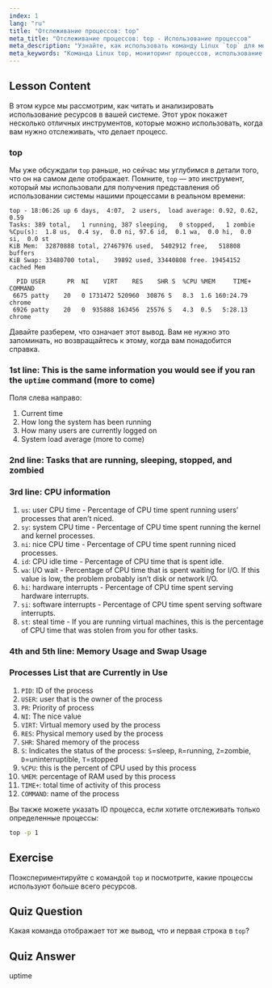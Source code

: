 ```yaml
---
index: 1
lang: "ru"
title: "Отслеживание процессов: top"
meta_title: "Отслеживание процессов: top - Использование процессов"
meta_description: "Узнайте, как использовать команду Linux `top` для мониторинга системных ресурсов и отслеживания процессов. Разберитесь с деталями CPU, памяти и процессов для анализа производительности."
meta_keywords: "Команда Linux top, мониторинг процессов, использование системы, производительность Linux, для начинающих, учебник, руководство"
---
```


## Lesson Content

В этом курсе мы рассмотрим, как читать и анализировать использование ресурсов в вашей системе. Этот урок покажет несколько отличных инструментов, которые можно использовать, когда вам нужно отслеживать, что делает процесс.

### top

Мы уже обсуждали `top` раньше, но сейчас мы углубимся в детали того, что он на самом деле отображает. Помните, `top` — это инструмент, который мы использовали для получения представления об использовании системы нашими процессами в реальном времени:

```plaintext
top - 18:06:26 up 6 days,  4:07,  2 users,  load average: 0.92, 0.62, 0.59
Tasks: 389 total,   1 running, 387 sleeping,   0 stopped,   1 zombie
%Cpu(s):  1.8 us,  0.4 sy,  0.0 ni, 97.6 id,  0.1 wa,  0.0 hi,  0.0 si,  0.0 st
KiB Mem:  32870888 total, 27467976 used,  5402912 free,   518808 buffers
KiB Swap: 33480700 total,    39892 used, 33440808 free. 19454152 cached Mem

  PID USER      PR  NI    VIRT    RES    SHR S  %CPU %MEM     TIME+ COMMAND
 6675 patty    20   0 1731472 520960  30876 S   8.3  1.6 160:24.79 chrome
 6926 patty    20   0  935888 163456  25576 S   4.3  0.5   5:28.13 chrome
```

Давайте разберем, что означает этот вывод. Вам не нужно это запоминать, но возвращайтесь к этому, когда вам понадобится справка.

### 1st line: This is the same information you would see if you ran the `uptime` command (more to come)

Поля слева направо:

1. Current time
2. How long the system has been running
3. How many users are currently logged on
4. System load average (more to come)

### 2nd line: Tasks that are running, sleeping, stopped, and zombied

### 3rd line: CPU information

1. `us`: user CPU time - Percentage of CPU time spent running users’ processes that aren’t niced.
2. `sy`: system CPU time - Percentage of CPU time spent running the kernel and kernel processes.
3. `ni`: nice CPU time - Percentage of CPU time spent running niced processes.
4. `id`: CPU idle time - Percentage of CPU time that is spent idle.
5. `wa`: I/O wait - Percentage of CPU time that is spent waiting for I/O. If this value is low, the problem probably isn’t disk or network I/O.
6. `hi`: hardware interrupts - Percentage of CPU time spent serving hardware interrupts.
7. `si`: software interrupts - Percentage of CPU time spent serving software interrupts.
8. `st`: steal time - If you are running virtual machines, this is the percentage of CPU time that was stolen from you for other tasks.

### 4th and 5th line: Memory Usage and Swap Usage

### Processes List that are Currently in Use

1. `PID`: ID of the process
2. `USER`: user that is the owner of the process
3. `PR`: Priority of process
4. `NI`: The nice value
5. `VIRT`: Virtual memory used by the process
6. `RES`: Physical memory used by the process
7. `SHR`: Shared memory of the process
8. `S`: Indicates the status of the process: `S`=sleep, `R`=running, `Z`=zombie, `D`=uninterruptible, `T`=stopped
9. `%CPU`: this is the percent of CPU used by this process
10. `%MEM`: percentage of RAM used by this process
11. `TIME+`: total time of activity of this process
12. `COMMAND`: name of the process

Вы также можете указать ID процесса, если хотите отслеживать только определенные процессы:

```bash
top -p 1
```

## Exercise

Поэкспериментируйте с командой `top` и посмотрите, какие процессы используют больше всего ресурсов.

## Quiz Question

Какая команда отображает тот же вывод, что и первая строка в `top`?

## Quiz Answer

uptime
